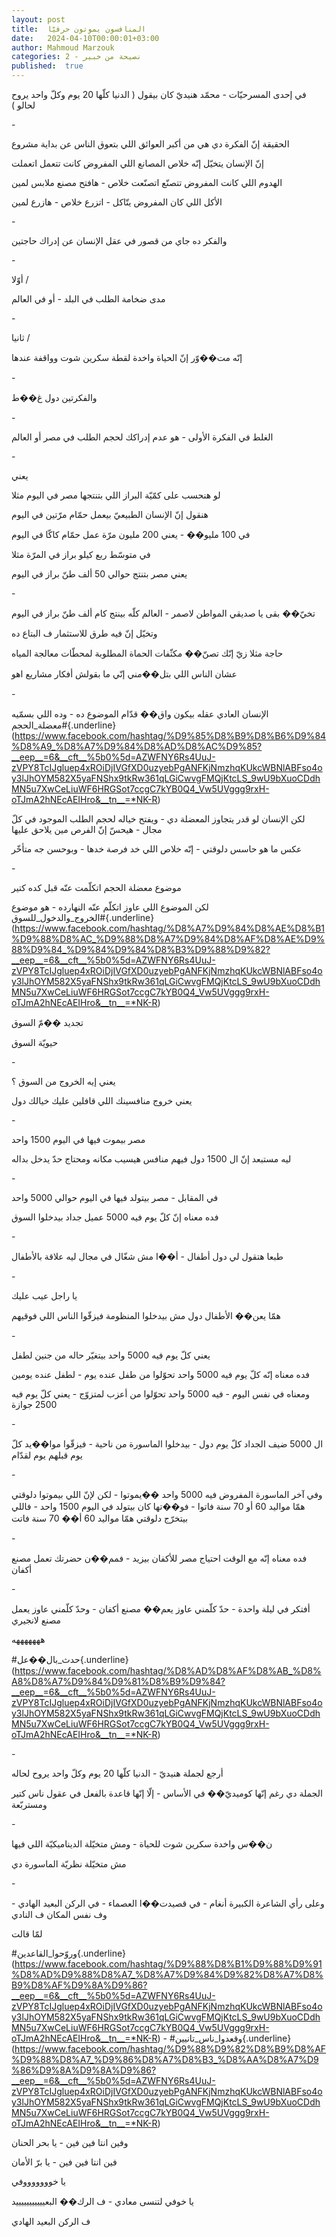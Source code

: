 ```yaml
---
layout: post
title:  المنافسون يموتون حرفيّا
date:   2024-04-10T00:00:01+03:00
author: Mahmoud Marzouk
categories: 2 - نصيحة من خبير
published:  true
---
```

في إحدى المسرحيّات - محمّد هنيديّ كان بيقول ( الدنيا كلّها 20 يوم وكلّ واحد
يروح لحالو )

\-

الحقيقة إنّ الفكرة دي هي من أكبر العوائق اللي بتعوق الناس عن بداية
مشروع

إنّ الإنسان يتخيّل إنّه خلاص المصانع اللي المفروض كانت تتعمل
اتعملت

الهدوم اللي كانت المفروض تتصنّع اتصنّعت خلاص - هافتح مصنع ملابس
لمين

الأكل اللي كان المفروض يتّاكل - اتزرع خلاص - هازرع لمين

\-

والفكر ده جاي من قصور في عقل الإنسان عن إدراك حاجتين

\-

أوّلا /

مدى ضخامة الطلب في البلد - أو في العالم

\-

ثانيا /

إنّه مت��وّر إنّ الحياة واخدة لقطة سكرين شوت وواقفة عندها

\-

والفكرتين دول غ��ط

\-

الغلط في الفكرة الأولى - هو عدم إدراكك لحجم الطلب في مصر أو
العالم

\-

يعني

لو هنحسب على كمّيّة البراز اللي بتنتجها مصر في اليوم مثلا

هنقول إنّ الإنسان الطبيعيّ بيعمل حمّام مرّتين في اليوم

في 100 مليو�� - يعني 200 مليون مرّة عمل حمّام كاكّا في اليوم

في متوسّط ربع كيلو براز في المرّة مثلا

يعني مصر بتنتج حوالي 50 ألف طنّ براز في اليوم

\-

تخيّ�� بقى يا صديقي المواطن لاصمر - العالم كلّه بينتج كام ألف طنّ براز في
اليوم

وتخيّل إنّ فيه طرق للاستثمار ف البتاع ده

حاجة مثلا زيّ إنّك تصنّ�� مكثّفات الحماة المطلوبة لمحطّات معالجة
المياه

عشان الناس اللي بتل��مني إنّي ما بقولش أفكار مشاريع اهو

\-

الإنسان العادي عقله بيكون واق�� قدّام الموضوع ده - وده اللي
بسمّيه
\#معضلة_الحجم{.underline}(https://www.facebook.com/hashtag/%D9%85%D8%B9%D8%B6%D9%84%D8%A9_%D8%A7%D9%84%D8%AD%D8%AC%D9%85?__eep__=6&__cft__%5b0%5d=AZWFNY6Rs4UuJ-zVPY8TcIJgluep4xROiDjIVGfXD0uzyebPgANFKjNmzhqKUkcWBNlABFso4oy3lJhOYM582X5yaFNShx9tkRw361qLGiCwvgFMQjKtcLS_9wU9bXuoCDdhMN5u7XwCeLiuWF6HRGSot7ccgC7kYB0Q4_Vw5UVggg9rxH-oTJmA2hNEcAEIHro&__tn__=*NK-R)

لكن الإنسان لو قدر يتجاوز المعضلة دي - ويفتح خياله لحجم الطلب الموجود
في كلّ مجال - هيحسّ إنّ الفرص مين يلاحق عليها

عكس ما هو حاسس دلوقتي - إنّه خلاص اللي خد فرصة خدها - وبوحسن جه
متأخّر

\-

موضوع معضلة الحجم اتكلّمت عنّه قبل كده كتير

لكن الموضوع اللي عاوز اتكلّم عنّه النهارده - هو موضوع
\#الخروج_والدخول_للسوق{.underline}(https://www.facebook.com/hashtag/%D8%A7%D9%84%D8%AE%D8%B1%D9%88%D8%AC_%D9%88%D8%A7%D9%84%D8%AF%D8%AE%D9%88%D9%84_%D9%84%D9%84%D8%B3%D9%88%D9%82?__eep__=6&__cft__%5b0%5d=AZWFNY6Rs4UuJ-zVPY8TcIJgluep4xROiDjIVGfXD0uzyebPgANFKjNmzhqKUkcWBNlABFso4oy3lJhOYM582X5yaFNShx9tkRw361qLGiCwvgFMQjKtcLS_9wU9bXuoCDdhMN5u7XwCeLiuWF6HRGSot7ccgC7kYB0Q4_Vw5UVggg9rxH-oTJmA2hNEcAEIHro&__tn__=*NK-R)

تجديد ��مّ السوق

حيويّة السوق

\-

يعني إيه الخروج من السوق ؟

يعني خروج منافسينك اللي قافلين عليك خيالك دول

\-

مصر بيموت فيها في اليوم 1500 واحد

ليه مستبعد إنّ ال 1500 دول فيهم منافس هيسيب مكانه ومحتاج حدّ يدخل
بداله

\-

في المقابل - مصر بيتولد فيها في اليوم حوالي 5000 واحد

فده معناه إنّ كلّ يوم فيه 5000 عميل جداد بيدخلوا السوق

\-

طبعا هتقول لي دول أطفال - أ��ا مش شغّال في مجال ليه علاقة
بالأطفال

\-

يا راجل عيب عليك

همّا يعن�� الأطفال دول مش بيدخلوا المنظومة فيزقّوا الناس اللي
فوقيهم

\-

يعني كلّ يوم فيه 5000 واحد بيتغيّر حاله من جنين لطفل

فده معناه إنّه كلّ يوم فيه 5000 واحد تحوّلوا من طفل عنده يوم - لطفل عنده
يومين

ومعناه في نفس اليوم - فيه 5000 واحد تحوّلوا من أعزب لمتزوّج - يعني كلّ يوم
فيه 2500 جوازة

\-

ال 5000 ضيف الجداد كلّ يوم دول - بيدخلوا الماسورة من ناحية - فيزقّوا
موا��يد كلّ يوم قبلهم يوم لقدّام

\-

وفي آخر الماسورة المفروض فيه 5000 واحد ��يموتوا - لكن لإنّ اللي بيموتوا
دلوقتي همّا مواليد 60 أو 70 سنة فاتوا - فو��تها كان بيتولد في اليوم 1500
واحد - فاللي بيتخرّج دلوقتي همّا مواليد 60 أ�� 70 سنة فاتت

\-

فده معناه إنّه مع الوقت احتياج مصر للأكفان بيزيد - فمم��ن حضرتك تعمل مصنع
أكفان

\-

أفتكر في ليلة واحدة - حدّ كلّمني عاوز يعم�� مصنع أكفان - وحدّ كلّمني عاوز
يعمل مصنع لانجيري

هههههههه

\#حدث_بال��عل{.underline}(https://www.facebook.com/hashtag/%D8%AD%D8%AF%D8%AB_%D8%A8%D8%A7%D9%84%D9%81%D8%B9%D9%84?__eep__=6&__cft__%5b0%5d=AZWFNY6Rs4UuJ-zVPY8TcIJgluep4xROiDjIVGfXD0uzyebPgANFKjNmzhqKUkcWBNlABFso4oy3lJhOYM582X5yaFNShx9tkRw361qLGiCwvgFMQjKtcLS_9wU9bXuoCDdhMN5u7XwCeLiuWF6HRGSot7ccgC7kYB0Q4_Vw5UVggg9rxH-oTJmA2hNEcAEIHro&__tn__=*NK-R)

\-

أرجع لجملة هنيديّ - الدنيا كلّها 20 يوم وكلّ واحد يروح لحاله

الجملة دي رغم إنّها كوميديّ�� في الأساس - إلّا إنّها قاعدة بالفعل في عقول
ناس كتير ومستربّعة

\-

ن��س واخدة سكرين شوت للحياة - ومش متخيّلة الديناميكيّة اللي
فيها

مش متخيّلة نظريّة الماسورة دي

\-

وعلى رأي الشاعرة الكبيرة أنغام - في قصيدت��ا العصماء - في الركن البعيد
الهادي - وف نفس المكان ف النادي

لمّا قالت

\#وروّحوا_القاعدين{.underline}(https://www.facebook.com/hashtag/%D9%88%D8%B1%D9%88%D9%91%D8%AD%D9%88%D8%A7_%D8%A7%D9%84%D9%82%D8%A7%D8%B9%D8%AF%D9%8A%D9%86?__eep__=6&__cft__%5b0%5d=AZWFNY6Rs4UuJ-zVPY8TcIJgluep4xROiDjIVGfXD0uzyebPgANFKjNmzhqKUkcWBNlABFso4oy3lJhOYM582X5yaFNShx9tkRw361qLGiCwvgFMQjKtcLS_9wU9bXuoCDdhMN5u7XwCeLiuWF6HRGSot7ccgC7kYB0Q4_Vw5UVggg9rxH-oTJmA2hNEcAEIHro&__tn__=*NK-R) -
\#وقعدوا_ناس_تانيين{.underline}(https://www.facebook.com/hashtag/%D9%88%D9%82%D8%B9%D8%AF%D9%88%D8%A7_%D9%86%D8%A7%D8%B3_%D8%AA%D8%A7%D9%86%D9%8A%D9%8A%D9%86?__eep__=6&__cft__%5b0%5d=AZWFNY6Rs4UuJ-zVPY8TcIJgluep4xROiDjIVGfXD0uzyebPgANFKjNmzhqKUkcWBNlABFso4oy3lJhOYM582X5yaFNShx9tkRw361qLGiCwvgFMQjKtcLS_9wU9bXuoCDdhMN5u7XwCeLiuWF6HRGSot7ccgC7kYB0Q4_Vw5UVggg9rxH-oTJmA2hNEcAEIHro&__tn__=*NK-R)

وفين انتا فين فين - يا بحر الحنان

فين انتا فين فين - يا برّ الأمان

يا خوووووووفي

يا خوفي لتنسى معادي - ف الرك�� البعيييييييييييد

ف الركن البعيد الهادي
